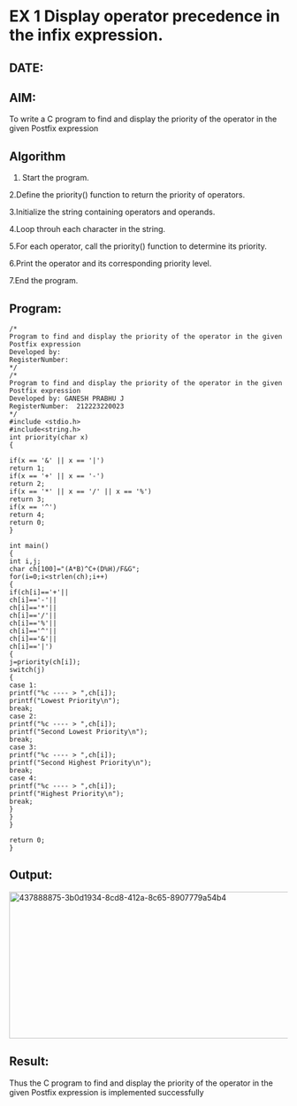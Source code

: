 # EX 1 Display operator precedence in the infix expression.
## DATE:
## AIM:
To write a C program to find and display the priority of the operator in the given Postfix expression

## Algorithm
1. Start the program.

2.Define the priority() function to return the priority of operators.

3.Initialize the string containing operators and operands.

4.Loop throuh each character in the string.

5.For each operator, call the priority() function to determine its priority.

6.Print the operator and its corresponding priority level.

7.End the program.   

## Program:
```
/*
Program to find and display the priority of the operator in the given Postfix expression
Developed by: 
RegisterNumber:  
*/
/*
Program to find and display the priority of the operator in the given Postfix expression
Developed by: GANESH PRABHU J
RegisterNumber:  212223220023
*/
#include <stdio.h> 
#include<string.h> 
int priority(char x) 
{ 
 
if(x == '&' || x == '|') 
return 1; 
if(x == '+' || x == '-') 
return 2; 
if(x == '*' || x == '/' || x == '%') 
return 3; 
if(x == '^') 
return 4; 
return 0; 
} 
 
int main() 
{ 
int i,j; 
char ch[100]="(A*B)^C+(D%H)/F&G"; 
for(i=0;i<strlen(ch);i++) 
{ 
if(ch[i]=='+'|| 
ch[i]=='-'|| 
ch[i]=='*'|| 
ch[i]=='/'|| 
ch[i]=='%'|| 
ch[i]=='^'|| 
ch[i]=='&'|| 
ch[i]=='|') 
{ 
j=priority(ch[i]); 
switch(j) 
{ 
case 1: 
printf("%c ---- > ",ch[i]); 
printf("Lowest Priority\n"); 
break; 
case 2: 
printf("%c ---- > ",ch[i]); 
printf("Second Lowest Priority\n"); 
break; 
case 3: 
printf("%c ---- > ",ch[i]); 
printf("Second Highest Priority\n"); 
break; 
case 4: 
printf("%c ---- > ",ch[i]); 
printf("Highest Priority\n"); 
break; 
} 
} 
} 
 
return 0; 
}
```

## Output:

<img width="708" height="265" alt="437888875-3b0d1934-8cd8-412a-8c65-8907779a54b4" src="https://github.com/user-attachments/assets/b883f68b-181f-4ea7-9f93-4c1507110c60" />


## Result:
Thus the C program to find and display the priority of the operator in the given Postfix expression is implemented successfully
